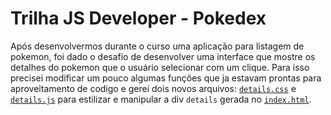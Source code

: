 # Trilha JS Developer - Pokedex

Após desenvolvermos durante o curso uma aplicação para listagem de pokemon, foi dado o desafio de desenvolver uma interface que mostre os detalhes do pokemon que o usuário selecionar com um clique.
Para isso precisei modificar um pouco algumas funções que ja estavam prontas para aproveitamento de codigo e gerei dois novos arquivos: [`details.css`](./assets/css/details.css) e [`details.js`](./assets/js/details.js) para estilizar e manipular a div `details` gerada no [`index.html`](./index.html).